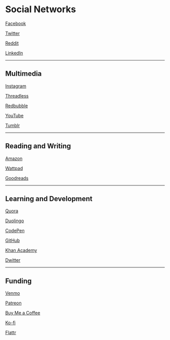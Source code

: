 # Social Networks

<a href="http://www.facebook.com/mrcliffjonesjr" target="_blank"><span class="fab fa-facebook-f"></span> Facebook</a>

<a href="http://twitter.com/cliffjonesjr" target="_blank"><span class="fab fa-twitter"></span> Twitter</a>

<a href="https://www.reddit.com/user/whatisdreampunk" target="_blank"><span class="fab fa-reddit-alien"></span> Reddit</a>

<a href="https://www.linkedin.com/in/cliff-jones-b2567227" target="_blank"><span class="fab fa-linkedin-in"></span> LinkedIn</a>

---

## Multimedia

<a href="http://instagram.com/cliffjonesjr" target="_blank"><span class="fab fa-instagram"></span> Instagram</a>

<a href="https://dreampunk.threadless.com/" target="_blank"><span class="social-buttons_icon social-buttons_icon_threadless"></span> Threadless</a>

<a href="https://whatisdreampunk.redbubble.com" target="_blank"><span class="social-buttons_icon social-buttons_icon_redbubble"></span> Redbubble</a>

<a href="https://www.youtube.com/channel/UCu3tev2uZ3Fh5ggVJq5IExA" target="_blank"><span class="fab fa-youtube"></span> YouTube</a>

<a href="http://whatisdreampunk.tumblr.com" target="_blank"><span class="fab fa-tumblr"></span> Tumblr</a>


---

## Reading and Writing

<a href="https://www.amazon.com/Cliff-Jones-Jr/e/B08LF1PBFY" target="_blank"><span class="fab fa-amazon"></span> Amazon</a>

<a href="http://www.wattpad.com/user/CliffJonesJr" target="_blank"><span class="social-buttons_icon social-buttons_icon_wattpad"></span> Wattpad</a>

<!--<a href="https://medium.com/@cliffjonesjr" target="_blank"><span class="fab fa-medium-m"></span> Medium</a>-->

<a href="https://www.goodreads.com/cliffjones" target="_blank"><span class="fab fa-goodreads-g"></span> Goodreads</a>

---

## Learning and Development

<a href="https://www.quora.com/profile/Cliff-Jones-Jr" target="_blank"><span class="fab fa-quora"></span> Quora</a>

<a href="https://www.duolingo.com/CliffJonesJr" target="_blank"><span class="social-buttons_icon social-buttons_icon_duolingo"></span> Duolingo</a>

<!--<a href="http://www.memrise.com/user/MrCliffJones/" target="_blank"><span class="social-buttons_icon social-buttons_icon_memrise"></span> Memrise</a>-->

<a href="https://codepen.io/cliffjones" target="_blank"><span class="fab fa-codepen"></span> CodePen</a>

<a href="https://github.com/cliffjones" target="_blank"><span class="fab fa-github"></span> GitHub</a>

<a href="https://www.khanacademy.org/profile/CliffJones" target="_blank"><span class="social-buttons_icon social-buttons_icon_khan"></span> Khan Academy</a>

<a href="https://www.dwitter.net/u/CliffJonesJr" target="_blank"><span class="social-buttons_icon social-buttons_icon_dwitter"></span> Dwitter</a>

---

## Funding

<a href="https://venmo.com/CliffJonesJr" target="_blank"><span class="social-buttons_icon social-buttons_icon_venmo"></span> Venmo</a>

<a href="https://www.patreon.com/cliffjonesjr" target="_blank"><span class="fab fa-patreon"></span> Patreon</a>

<a href="https://www.buymeacoffee.com/vI4gqOS" target="_blank"><span class="social-buttons_icon social-buttons_icon_coffee"></span> Buy Me a Coffee</a>

<a href="https://ko-fi.com/cliff" target="_blank"><span class="social-buttons_icon social-buttons_icon_ko-fi"></span> Ko-fi</a>

<a href="https://flattr.com/@CliffJones" target="_blank"><span class="social-buttons_icon social-buttons_icon_flattr"></span> Flattr</a>
